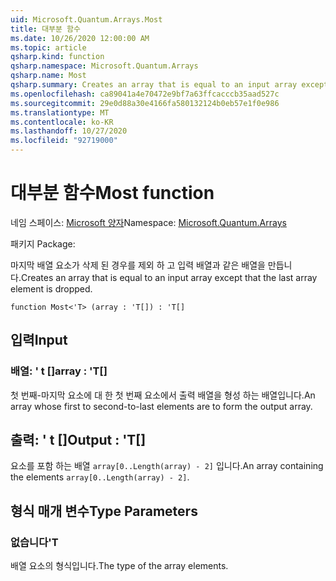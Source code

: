 ```yaml
---
uid: Microsoft.Quantum.Arrays.Most
title: 대부분 함수
ms.date: 10/26/2020 12:00:00 AM
ms.topic: article
qsharp.kind: function
qsharp.namespace: Microsoft.Quantum.Arrays
qsharp.name: Most
qsharp.summary: Creates an array that is equal to an input array except that the last array element is dropped.
ms.openlocfilehash: ca89041a4e70472e9bf7a63ffcacccb35aad527c
ms.sourcegitcommit: 29e0d88a30e4166fa580132124b0eb57e1f0e986
ms.translationtype: MT
ms.contentlocale: ko-KR
ms.lasthandoff: 10/27/2020
ms.locfileid: "92719000"
---
```

# <a name="most-function"></a><span data-ttu-id="097b3-102">대부분 함수</span><span class="sxs-lookup"><span data-stu-id="097b3-102">Most function</span></span>

<span data-ttu-id="097b3-103">네임 스페이스: [Microsoft 양자](xref:Microsoft.Quantum.Arrays)</span><span class="sxs-lookup"><span data-stu-id="097b3-103">Namespace: [Microsoft.Quantum.Arrays](xref:Microsoft.Quantum.Arrays)</span></span>

<span data-ttu-id="097b3-104">패키지 [](https://nuget.org/packages/)</span><span class="sxs-lookup"><span data-stu-id="097b3-104">Package: [](https://nuget.org/packages/)</span></span>


<span data-ttu-id="097b3-105">마지막 배열 요소가 삭제 된 경우를 제외 하 고 입력 배열과 같은 배열을 만듭니다.</span><span class="sxs-lookup"><span data-stu-id="097b3-105">Creates an array that is equal to an input array except that the last array element is dropped.</span></span>

```qsharp
function Most<'T> (array : 'T[]) : 'T[]
```


## <a name="input"></a><span data-ttu-id="097b3-106">입력</span><span class="sxs-lookup"><span data-stu-id="097b3-106">Input</span></span>

### <a name="array--t"></a><span data-ttu-id="097b3-107">배열: ' t []</span><span class="sxs-lookup"><span data-stu-id="097b3-107">array : 'T[]</span></span>

<span data-ttu-id="097b3-108">첫 번째-마지막 요소에 대 한 첫 번째 요소에서 출력 배열을 형성 하는 배열입니다.</span><span class="sxs-lookup"><span data-stu-id="097b3-108">An array whose first to second-to-last elements are to form the output array.</span></span>



## <a name="output--t"></a><span data-ttu-id="097b3-109">출력: ' t []</span><span class="sxs-lookup"><span data-stu-id="097b3-109">Output : 'T[]</span></span>

<span data-ttu-id="097b3-110">요소를 포함 하는 배열 `array[0..Length(array) - 2]` 입니다.</span><span class="sxs-lookup"><span data-stu-id="097b3-110">An array containing the elements `array[0..Length(array) - 2]`.</span></span>

## <a name="type-parameters"></a><span data-ttu-id="097b3-111">형식 매개 변수</span><span class="sxs-lookup"><span data-stu-id="097b3-111">Type Parameters</span></span>

### <a name="t"></a><span data-ttu-id="097b3-112">없습니다</span><span class="sxs-lookup"><span data-stu-id="097b3-112">'T</span></span>

<span data-ttu-id="097b3-113">배열 요소의 형식입니다.</span><span class="sxs-lookup"><span data-stu-id="097b3-113">The type of the array elements.</span></span>